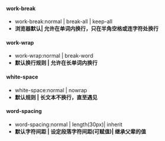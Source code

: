 #### work-break
- work-break:normal | break-all | keep-all
- **浏览器默认| 允许在单词内换行，只在半角空格或连字符处换行**

#### work-wrap 
- work-wrap:normal | break-word
- **默认换行规则 | 允许在长单词内换行**

#### white-space
- white-space:normal | nowrap
- **默认规则 | 长文本不换行，直至遇见<br>**

#### word-spacing
- word-spacing:normal | length(30px)| inherit
- **默认字符间距 | 设定段落字符间距(可赋值)| 继承父辈的值**